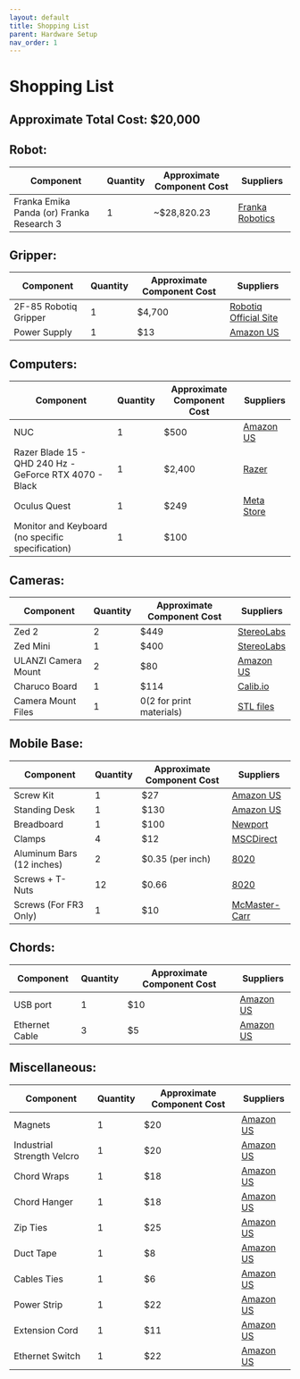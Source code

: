 ```yaml
---
layout: default
title: Shopping List
parent: Hardware Setup
nav_order: 1
---
```


# Shopping List

## Approximate Total Cost: $20,000

## Robot:

| Component | Quantity | Approximate Component Cost | Suppliers |
| --------- | -------- | -------------------------- | --------- |
| Franka Emika Panda (or) Franka Research 3 | 1 | ~$28,820.23 | [Franka Robotics](https://lp.franka.de/request-a-quote) |

## Gripper:

| Component | Quantity | Approximate Component Cost | Suppliers |
| --------- | -------- | -------------------------- | --------- |
| 2F-85 Robotiq Gripper | 1 | $4,700 | [Robotiq Official Site](https://robotiq.com/products/2f85-140-adaptive-robot-gripper) |
| Power Supply | 1 | $13 | [Amazon US](https://www.amazon.com/SHNITPWR-Converter-Transformer-100-240V-5-5x2-5mm/dp/B07SDRDV5B/ref=sr_1_5?gclid=Cj0KCQjwkOqZBhDNARIsAACsbfLAkpfvkq7tgnpHcJb2H4Eg7Q8Df5htlSW5inOVLktYBrb2sOOB500aAsY5EALw_wcB&hvadid=174221512760&hvdev=c&hvlocphy=9031969&hvnetw=g&hvqmt=e&hvrand=18374790677584297399&hvtargid=kwd-16464769873&hydadcr=19109_9441157&keywords=24v%2B2a%2Bpower%2Bsupply&qid=1664826676&qu=eyJxc2MiOiIzLjg2IiwicXNhIjoiMy41NyIsInFzcCI6IjMuNDIifQ%3D%3D&sr=8-5&th=1) |

## Computers:

| Component | Quantity | Approximate Component Cost | Suppliers |
| --------- | -------- | -------------------------- | --------- |
| NUC | 1 | $500 | [Amazon US](https://www.amazon.com/NUC11PAHi7-Mainsteam-Barebone%EF%BC%8CIntel-i7-1165G7-Components/dp/B09BKRRT2Y/ref=sr_1_3?crid=MA71JDIBHYBB&keywords=NUC%2B11%2Bi7&qid=1669688069&sprefix=nuc%2B11%2Bi7%2Caps%2C192&sr=8-3&th=1) |
| Razer Blade 15 - QHD 240 Hz - GeForce RTX 4070 - Black  | 1 | $2,400 | [Razer](https://www.razer.com/gaming-laptops/Razer-Blade-15/RZ09-0485ZED3-R3U1) |
| Oculus Quest | 1 | $249 | [Meta Store](https://www.meta.com/us/quest/products/quest-2/) |
| Monitor and Keyboard (no specific specification) | 1 | $100 |  |

## Cameras:

| Component | Quantity | Approximate Component Cost | Suppliers |
| --------- | -------- | -------------------------- | --------- |
| Zed 2 | 2 | $449 | [StereoLabs](https://store.stereolabs.com/en-gb/products/zed-2?_gl=1*1corjfm*_ga*MTE0NDI2NjE3LjE2NDk5NjcwMjM.*_ga_LQLTWBS792*MTY1MDQwMjQ2NC40LjAuMTY1MDQwMjQ2NC42MA..&_ga=2.198936172.278922144.1650231923-114426617.1649967023) |
| Zed Mini | 1 | $400 | [StereoLabs](https://store.stereolabs.com/products/zed-mini?_ga=2.58413544.391576102.1670373235-292338975.1668109772&_gl=1*1ep4wi8*_ga*MjkyMzM4OTc1LjE2NjgxMDk3NzI.*_ga_LQLTWBS792*MTY3MDcwODcxNC4xMS4xLjE2NzA3MDkzMjIuNjAuMC4w) |
| ULANZI Camera Mount | 2 | $80 | [Amazon US](https://www.amazon.com/Flexible-Adjustable-Articulated-Rotatable-Aluminum/dp/B08LV7GZVB/ref=sr_1_2?crid=2HACR1JZEBPRV&keywords=camera%2Bmount%2Bsturdy&qid=1670995104&s=electronics&sprefix=camera%2Bmount%2Bsturd%2Celectronics%2C183&sr=1-2&ufe=app_do%3Aamzn1.fos.006c50ae-5d4c-4777-9bc0-4513d670b6bc&th=1) |
| Charuco Board | 1 | $114 | [Calib.io](https://calib.io/products/charuco-targets?variant=9400454807599) |
| Camera Mount Files | 1 | $0 ($2 for print materials) | [STL files](https://drive.google.com/drive/folders/1k56XVdlfrXCX4iOlFlTlkoTh-2Px6CyD) |

## Mobile Base:

| Component | Quantity | Approximate Component Cost | Suppliers |
| --------- | -------- | -------------------------- | --------- |
| Screw Kit | 1 | $27 | [Amazon US](https://www.amazon.com/dp/B083SGJ7BD?ref_=cm_sw_r_cp_ud_dp_AQE4AW6MK6QAQ00SE417&th=1) |
| Standing Desk | 1 | $130 | [Amazon US](https://www.amazon.com/SHW-Electric-Height-Adjustable-Computer/dp/B08668Y49C/ref=mp_s_a_1_13?crid=21JB1RSHEAYFJ&keywords=40%2Brolling%2Bstanding%2Bdesk&qid=1644355171&sprefix=40%2Brolling%2Bstanding%2Bdesk%2Caps%2C298&sr=8-13&th=1) |
| Breadboard | 1 | $100 | [Newport](https://www.newport.com/p/SA2-13) |
| Clamps | 4 | $12 | [MSCDirect](https://www.mscdirect.com/product/details/67105742?cid=ppc-google-New+-+Clamping%2C+Workholding+%26+Positioning+-+PLA_sxxmVRNtt___164124448499_c_S&mkwid=sxxmVRNtt%7Cdc&pcrid=164124448499&rd=k&product_id=67105742&gclid=CjwKCAjw8e7mBRBsEiwAPVxxiGVA1SyGmWreg4kKH1lWPj3AiQYlmnwmHUBFVUUj3xBSkY_9NFEHZxoC_XYQAvD_BwE) |
| Aluminum Bars (12 inches) | 2 | $0.35 (per inch) | [8020](https://8020.net/1010.html) |
| Screws + T-Nuts | 12 | $0.66 | [8020](https://8020.net/3393.html) |
| Screws (For FR3 Only) | 1 | $10 | [McMaster-Carr](https://www.mcmaster.com/92949A539/) |

## Chords:

| Component | Quantity | Approximate Component Cost | Suppliers |
| --------- | -------- | -------------------------- | --------- |
| USB port | 1 | $10 | [Amazon US](https://www.amazon.com/BYEASY-Portable-Applicable-MacBook-Notebook/dp/B07FH7XJCD/ref=mp_s_a_1_1_sspa?crid=13LJFDB63AIUY&keywords=many%2Bto%2Bone%2Busb&qid=1674798390&sprefix=many%2Bto%2Bone%2Busb%2Caps%2C689&sr=8-1-spons&spLa=ZW5jcnlwdGVkUXVhbGlmaWVyPUE1TVhTSDhZS0dXRTImZW5jcnlwdGVkSWQ9QTA0Njg0MjVSMEpFNzBUMzBOQ1cmZW5jcnlwdGVkQWRJZD1BMDc3NDUxOTFSTFdQOFNMQjFWMEcmd2lkZ2V0TmFtZT1zcF9waG9uZV9zZWFyY2hfYXRmJmFjdGlvbj1jbGlja1JlZGlyZWN0JmRvTm90TG9nQ2xpY2s9dHJ1ZQ&th=1) |
| Ethernet Cable | 3 | $5 | [Amazon US](https://www.amazon.com/AmazonBasics-Cat-6-Gigabit-Ethernet-Internet/dp/B089MGH8T5/ref=sr_1_1_sspa?crid=NNVN8X9N4SR4&keywords=short+ethernet+cable&qid=1669691593&sprefix=short+ethernet+cable+.%2Caps%2C227&sr=8-1-spons&psc=1&spLa=ZW5jcnlwdGVkUXVhbGlmaWVyPUEyMEtMVEtCWE5ZUERLJmVuY3J5cHRlZElkPUEwOTk4Njk5SlQ1UUdBQkRBMkU3JmVuY3J5cHRlZEFkSWQ9QTAyMDk5NDkxMzdOTlRaM1c4VFlWJndpZGdldE5hbWU9c3BfYXRmJmFjdGlvbj1jbGlja1JlZGlyZWN0JmRvTm90TG9nQ2xpY2s9dHJ1ZQ==) |

## Miscellaneous:

| Component | Quantity | Approximate Component Cost | Suppliers |
| --------- | -------- | -------------------------- | --------- |
| Magnets | 1 | $20 | [Amazon US](https://www.amazon.com/Neodymium-Magnets-Double-sided-Adhesive-Rare-Earth/dp/B078KTLWQ9/ref=sr_1_6?crid=1IOM068UZ4RDK&keywords=long%2Bmagnet&qid=1670802719&sprefix=long%2Bmagne%2Caps%2C133&sr=8-6&th=1) |
| Industrial Strength Velcro | 1 | $20 | [Amazon US](https://www.amazon.com/VELCRO-Brand-Industrial-Fasteners-VEL-30838-USA/dp/B0B74YZVSN/ref=sr_1_5?crid=3U9Y5NFUBJ3IH&keywords=industrial+velcro&qid=1669691954&sprefix=industtrial+velcro%2Caps%2C138&sr=8-5) |
| Chord Wraps | 1 | $18 | [Amazon US](https://www.amazon.com/VELCRO-Brand-Industrial-Fasteners-VEL-30838-USA/dp/B0B74YZVSN/ref=sr_1_5?crid=3U9Y5NFUBJ3IH&keywords=industrial+velcro&qid=1669691954&sprefix=industtrial+velcro%2Caps%2C138&sr=8-5) |
| Chord Hanger | 1 | $18 | [Amazon US](https://www.amazon.com/VELCRO-Brand-Industrial-Fasteners-VEL-30838-USA/dp/B0B74YZVSN/ref=sr_1_5?crid=3U9Y5NFUBJ3IH&keywords=industrial+velcro&qid=1669691954&sprefix=industtrial+velcro%2Caps%2C138&sr=8-5) |
| Zip Ties | 1 | $25 | [Amazon US](https://www.amazon.com/inch-Tensile-Strength-Resistant-Self-locking/dp/B09VL2RDH9/ref=sr_1_2_sspa?crid=3VSNR598R3WIB&keywords=zip+ties&qid=1669693628&sprefix=zip+tie%2Caps%2C205&sr=8-2-spons&psc=1&spLa=ZW5jcnlwdGVkUXVhbGlmaWVyPUExOU42T1k4Q0VYUk5HJmVuY3J5cHRlZElkPUEwNDM4NjAyMUpFTDVCV0lUMVZLTCZlbmNyeXB0ZWRBZElkPUEwMDIxNDY2MTZMVUpWSEtPNFNHMSZ3aWRnZXROYW1lPXNwX2F0ZiZhY3Rpb249Y2xpY2tSZWRpcmVjdCZkb05vdExvZ0NsaWNrPXRydWU=) |
| Duct Tape | 1 | $8 | [Amazon US](https://www.amazon.com/Original-Strength-Duck-Silver-394475/dp/B0000DH4ME/ref=sr_1_3?crid=1BATBX7XS37IH&keywords=duct%2Btape&qid=1669693579&sprefix=duct%2Btape%2Caps%2C135&sr=8-3&th=1) |
| Cables Ties | 1 | $6 | [Amazon US](https://www.amazon.com/dp/B08TTPX4KB?ref_=cm_sw_r_cp_ud_dp_E8TXV87317XD0AXHRXZ8&th=1) |
| Power Strip | 1 | $22 | [Amazon US](https://www.amazon.com/Alestor-Protector-Outlets-Extension-Essentials/dp/B08P5LRY37/ref=mp_s_a_1_8?crid=3F3BGM9NP2U08&keywords=power%2Bstrip&qid=1674789403&sprefix=power%2Bst%2Caps%2C182&sr=8-8&th=1) |
| Extension Cord | 1 | $11 | [Amazon US](https://www.amazon.com/AmazonBasics-Extension-Cord-feet-Black/dp/B075BCD1LP/ref=mp_s_a_1_5?crid=13A81TEC0APYS&keywords=3%2Bprong%2Bextension%2Bcord&qid=1674789516&sprefix=3%2Bprong%2B%2Caps%2C376&sr=8-5&th=1) |
| Ethernet Switch | 1 | $22 | [Amazon US](https://www.amazon.com/NETGEAR-Gigabit-Ethernet-Unmanaged-1000Mbps/dp/B00KFD0SMC/ref=mp_s_a_1_9?crid=25PREBQW9BS0N&keywords=netgear+ethernet+splitter&qid=1674794661&sprefix=netgear+ethern%2Caps%2C136&sr=8-9) |

